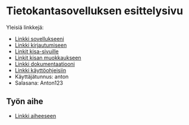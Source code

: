 # Tietokantasovelluksen esittelysivu

Yleisiä linkkejä:

* [Linkki sovellukseeni](https://ahjyrkia.users.cs.helsinki.fi/Tikaso)
* [Linkki kirjautumiseen](https://ahjyrkia.users.cs.helsinki.fi/Tikaso/login)
* [Linkit kisa-sivuille](https://ahjyrkia.users.cs.helsinki.fi/Tikaso/race)
* [Linkit kisan muokkaukseen](https://ahjyrkia.users.cs.helsinki.fi/Tikaso/race/1/edit)
* [Linkki dokumentaatiooni](https://github.com/ahjyrkia/tulospalvelu/blob/master/doc/dokumentaatio.pdf)
* [Linkki käyttöohjeisiin](https://github.com/ahjyrkia/Tsoha-Bootstrap/blob/master/doc/K%C3%A4ytt%C3%B6ohje.md)
* Käyttäjätunnus: anton
* Salasana: Anton123

## Työn aihe

* [Linkki aiheeseen](http://advancedkittenry.github.io/suunnittelu_ja_tyoymparisto/aiheet/Hiihtokisojen_tulospalvelu.html) 
